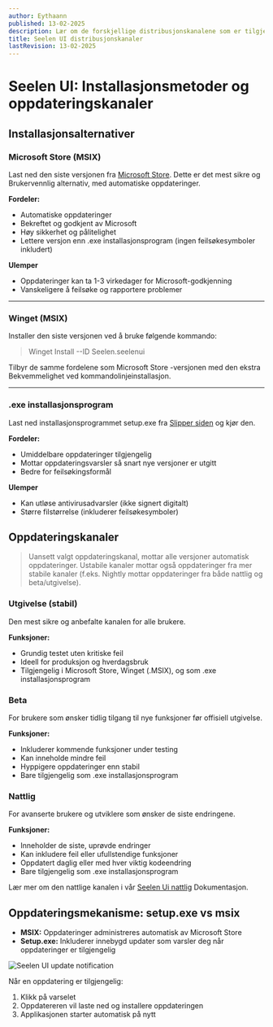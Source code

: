 ```yaml
---
author: Eythaann
published: 13-02-2025
description: Lær om de forskjellige distribusjonskanalene som er tilgjengelige for Seelen UI
title: Seelen UI distribusjonskanaler
lastRevision: 13-02-2025
---
```


# Seelen UI: Installasjonsmetoder og oppdateringskanaler

## Installasjonsalternativer

### Microsoft Store (MSIX)

Last ned den siste versjonen fra
[Microsoft Store](https://www.microsoft.com/store). Dette er det mest sikre og
Brukervennlig alternativ, med automatiske oppdateringer.

**Fordeler:**

- Automatiske oppdateringer
- Bekreftet og godkjent av Microsoft
- Høy sikkerhet og pålitelighet
- Lettere versjon enn .exe installasjonsprogram (ingen feilsøkesymboler
  inkludert)

**Ulemper**

- Oppdateringer kan ta 1-3 virkedager for Microsoft-godkjenning
- Vanskeligere å feilsøke og rapportere problemer

---

### Winget (MSIX)

Installer den siste versjonen ved å bruke følgende kommando:

> Winget Install --ID Seelen.seelenui

Tilbyr de samme fordelene som Microsoft Store -versjonen med den ekstra
Bekvemmelighet ved kommandolinjeinstallasjon.

---

### .exe installasjonsprogram

Last ned installasjonsprogrammet setup.exe fra
[Slipper siden](https://github.com/eythaann/Seelen-UI/releases) og kjør den.

**Fordeler:**

- Umiddelbare oppdateringer tilgjengelig
- Mottar oppdateringsvarsler så snart nye versjoner er utgitt
- Bedre for feilsøkingsformål

**Ulemper**

- Kan utløse antivirusadvarsler (ikke signert digitalt)
- Større filstørrelse (inkluderer feilsøkesymboler)

## Oppdateringskanaler

> Uansett valgt oppdateringskanal, mottar alle versjoner automatisk
> oppdateringer. Ustabile kanaler mottar også oppdateringer fra mer stabile
> kanaler (f.eks. Nightly mottar oppdateringer fra både nattlig og
> beta/utgivelse).

### Utgivelse (stabil)

Den mest sikre og anbefalte kanalen for alle brukere.

**Funksjoner:**

- Grundig testet uten kritiske feil
- Ideell for produksjon og hverdagsbruk
- Tilgjengelig i Microsoft Store, Winget (.MSIX), og som .exe
  installasjonsprogram

### Beta

For brukere som ønsker tidlig tilgang til nye funksjoner før offisiell
utgivelse.

**Funksjoner:**

- Inkluderer kommende funksjoner under testing
- Kan inneholde mindre feil
- Hyppigere oppdateringer enn stabil
- Bare tilgjengelig som .exe installasjonsprogram

### Nattlig

For avanserte brukere og utviklere som ønsker de siste endringene.

**Funksjoner:**

- Inneholder de siste, uprøvde endringer
- Kan inkludere feil eller ufullstendige funksjoner
- Oppdatert daglig eller med hver viktig kodeendring
- Bare tilgjengelig som .exe installasjonsprogram

Lær mer om den nattlige kanalen i vår
[Seelen Ui nattlig](https://seelen.io/blog/nightly) Dokumentasjon.

## Oppdateringsmekanisme: setup.exe vs msix

- **MSIX:** Oppdateringer administreres automatisk av Microsoft Store
- **Setup.exe:** Inkluderer innebygd updater som varsler deg når oppdateringer
  er tilgjengelig

![Seelen UI update notification](https://github.com/Seelen-Inc/slu-blog/blob/master/blog/seelen-ui-distribution-channels/image.png?raw=true)

Når en oppdatering er tilgjengelig:

1. Klikk på varselet
2. Oppdatereren vil laste ned og installere oppdateringen
3. Applikasjonen starter automatisk på nytt
